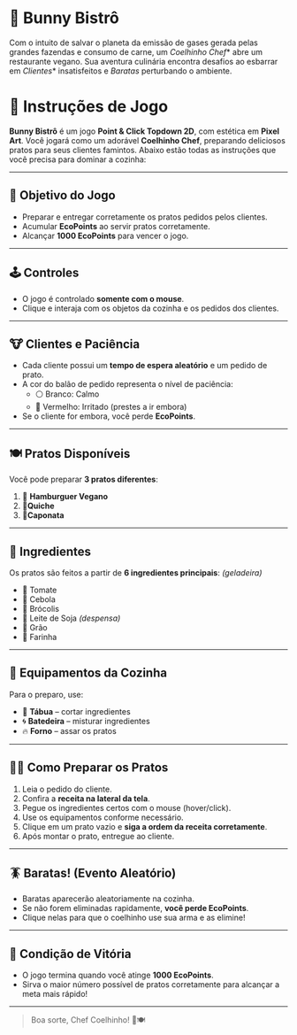 # 🐰 Bunny Bistrô 
Com o intuito de salvar o planeta da emissão de gases gerada pelas grandes fazendas e consumo de carne, um *Coelhinho Chef** abre um restaurante vegano. Sua aventura culinária encontra desafios ao esbarrar em *Clientes** insatisfeitos e *Baratas* perturbando o ambiente.

# 📃 Instruções de Jogo

**Bunny Bistrô** é um jogo **Point & Click Topdown 2D**, com estética em **Pixel Art**. Você jogará como um adorável **Coelhinho Chef**, preparando deliciosos pratos para seus clientes famintos. Abaixo estão todas as instruções que você precisa para dominar a cozinha:

---

## 🎯 Objetivo do Jogo

- Preparar e entregar corretamente os pratos pedidos pelos clientes.
- Acumular **EcoPoints** ao servir pratos corretamente.
- Alcançar **1000 EcoPoints** para vencer o jogo.

---

## 🕹️ Controles

- O jogo é controlado **somente com o mouse**.
- Clique e interaja com os objetos da cozinha e os pedidos dos clientes.

---

## 🐮 Clientes e Paciência

- Cada cliente possui um **tempo de espera aleatório** e um pedido de prato.
- A cor do balão de pedido representa o nível de paciência:
  - ⚪ Branco: Calmo
  - 🔴 Vermelho: Irritado (prestes a ir embora)
- Se o cliente for embora, você perde **EcoPoints**.

---

## 🍽️ Pratos Disponíveis

Você pode preparar **3 pratos diferentes**:

1. 🍔 **Hamburguer Vegano**
2. 🥧**Quiche**
3. 🥘**Caponata**

---

## 🥕 Ingredientes

Os pratos são feitos a partir de **6 ingredientes principais**:
*(geladeira)*
- 🧅 Tomate
- 🧄 Cebola
- 🥦 Brócolis
- 🥛 Leite de Soja
  *(despensa)*
- 🫘 Grão
- 🍚 Farinha 

---

## 🧰 Equipamentos da Cozinha

Para o preparo, use:

- 🔪 **Tábua** – cortar ingredientes
- 🌀 **Batedeira** – misturar ingredientes
- 🔥 **Forno** – assar os pratos

---

## 👨‍🍳 Como Preparar os Pratos

1. Leia o pedido do cliente.
2. Confira a **receita na lateral da tela**.
3. Pegue os ingredientes certos com o mouse (hover/click).
4. Use os equipamentos conforme necessário.
5. Clique em um prato vazio e **siga a ordem da receita corretamente**.
6. Após montar o prato, entregue ao cliente.

---

## 🪳 Baratas! (Evento Aleatório)

- Baratas aparecerão aleatoriamente na cozinha.
- Se não forem eliminadas rapidamente, **você perde EcoPoints**.
- Clique nelas para que o coelhinho use sua arma e as elimine!

---

## 🏁 Condição de Vitória

- O jogo termina quando você atinge **1000 EcoPoints**.
- Sirva o maior número possível de pratos corretamente para alcançar a meta mais rápido!

---

> Boa sorte, Chef Coelhinho! 🐇🍽️
